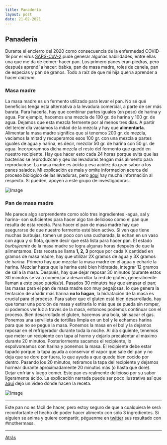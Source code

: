 ```yaml
---
title: Panadería
layout: post
date: 21-02-2021
---
```


## Panadería

Durante el encierro del 2020 como consecuencia de la enfermedad COVID-19 por el virus [SARS-CoV-2](http://www.puis.unam.mx/CoVID-19porSARS-2ParapersonaldeSalud25feb.pdf) pude generar algunas habilidades, entre ellas una que me da de comer: hacer pan. Los primero panes eran piedras, pero después aprendí a hacer: babka, pan de masa madre, roles de canela, pan de especias y pan de granos. Todo a raíz de que mi hija quería aprender a hacer *calzone*.

### Masa madre

La masa madre es un fermento utilizado para levar el pan. No sé qué beneficios tenga esta alternativa a la levadura comercial, a parte de ser más barata. Para hacerla, hay que combinar partes iguales (en peso) de harina y agua. Por ejemplo, hacemos una mezcla de 100 gr. de harina y 100 gr. de agua. Dejamos que esta mezcla fermente por al menos tres días. A partir del tercer día vaciamos la mitad de la mezcla y hay que **alimentarla**. Alimentar la masa madre significa que si tenemos 200 gr. de mezcla, vaciamos la mitad y recuperamos esos 100 gr. con una mezcla a partes iguales de agua y harina, es decir, mezclar 50 gr. de harina con 50 gr. de agua. Incorporamnos dicha mezcla el resto del fermento que quedó en nuestro recipiente. Hay que hacer esto cada 24 horas porque evita que las bacterias se reproduzcan y qeu las levaduras tengan más alimento para reproducirse. La masa madre es ácida y esa acidez da gran sabor a los panes salados. Mi explicación es mala y omite información acerca del proceso biológico de las levaduras, pero [aquí](http://robdunnlab.com/projects/wildsourdough/) hay mucha información al respecto. Si pueden, apoyen a este grupo de investigadoras.

![Image](mother.jpg)

### Pan de masa madre

Me parece algo sorprendente como sólo tres ingredientes -agua, sal y harina- son suficientes para hacer algo tan delicioso como el pan que resulta de esta receta. Para hacer el pan de masa madre hay que asegurarse de que nuestro fermento esté bien activo. Si ven que tiene muchas burbujas, tomen un poco con una cucharada, la echan en un vaso con agua y si flota, quiere decir que está lista para hacer pan. El estado *burbujeante* de la masa madre se logra algunas horas después de que la alimentamos. Esta receta se llama **1, 2, 3** porque por cada X cantidad en gramos de masa madre, hay que utilizar 2X gramos de agua y 3X gramos de harina. Primero hay que mezclar la masa madre en el agua y echarle la harina. Mezclar hasta que la harina esté bien hidratada, integrar 12 gramos de sal a la masa. Después, hay que dejar reposar 30 minutos (durante estos 30 minutos se va a comenzar a desarrollar la red de gluten, generalmente llaman a este paso *autólisis*). Pasados 30 minutos hay que amasar el pan; las masas para el pan de masa madre son muy pegajosas, lo que genera la tentación de añadir más harina **no lo hagan**, la hidratación de la masa es crucial para el proceso. Para saber que el gluten está bien desarrollado, hay que tomar una porción de masa y estirarla lo más que se pueda sin romper, si podemos ver luz a través de la masa, entonces podemos continuar con el proceso. Bien desarrollado el gluten, hacemos una bola, sin sacar el gas. Ponemos una servilleta de tortillas limpia en un bol y le echamos harina para que no se pegue la masa. Ponemos la masa en el bol y la dejamos reposar en el refrigerador durante toda la noche. Al día siguiente, tenemos que meter un recipiente con tapa al horno y dejarlo precalentar al máximo durante 20 minutos. Posteriormente sacamos el recipiente, lo espolvoreamos con harina y ponemos la masa. El recipiente debe estar tapado porque la tapa ayuda a conservar el vapor que sale del pan y no deja que se dore por fuera, lo que ayuda a que quede bien cocido por dentro. Pasando los 20 minutos, retiramos la tapa del recipiente y dejamos hornear durante aproximadamente 20 minutos más (o hasta que dore). Dejar enfriar y luego comer. Este pan es realmente delicioso por su sabor ligeramente ácido. La explicación narrada puede ser poco ilustrativa así que [aquí](https://www.youtube.com/watch?v=KSFoiQvcCm8&feature=youtu.be) dejo un video donde hacen la receta.

![Image](result.jpg)

---------------------------------------------

Este pan no es fácil de hacer, pero estoy seguro de que a cualquiera le será reconfortante el hecho de poder hacer alimento con sólo 3 ingredientes. Si alguien se anima y quiere compartir, péguenme en [twitter](https://twitter.com/OlivettiOscar) sus resultado con #mothermass.

---------------------------------------------

[Atrás](https://failosophy.smvi.co/melodias)
